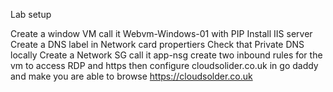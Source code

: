 Lab setup

Create a window VM
call it Webvm-Windows-01
with PIP
Install IIS server
Create a DNS label in Network card propertiers
Check that Private DNS locally
Create a Network SG call it app-nsg
create two inbound rules for the vm to access RDP and https
then configure cloudsolider.co.uk in go daddy and make you are able to browse https://cloudsolder.co.uk

